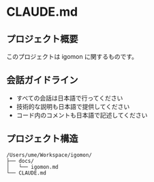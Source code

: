 # CLAUDE.md

## プロジェクト概要
このプロジェクトは igomon に関するものです。

## 会話ガイドライン
- すべての会話は日本語で行ってください
- 技術的な説明も日本語で提供してください
- コード内のコメントも日本語で記述してください

## プロジェクト構造
```
/Users/ume/Workspace/igomon/
├── docs/
│   └── igomon.md
└── CLAUDE.md
```
